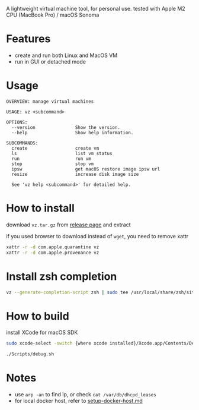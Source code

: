 A lightweight virtual machine tool, for personal use. tested with Apple M2 CPU (MacBook Pro) / macOS Sonoma

# Features
* create and run both Linux and MacOS VM
* run in GUI or detached mode

# Usage
```
OVERVIEW: manage virtual machines

USAGE: vz <subcommand>

OPTIONS:
  --version               Show the version.
  --help                  Show help information.

SUBCOMMANDS:
  create                  create vm
  ls                      list vm status
  run                     run vm
  stop                    stop vm
  ipsw                    get macOS restore image ipsw url
  resize                  increase disk image size

  See 'vz help <subcommand>' for detailed help.
```

# How to install
download `vz.tar.gz` from [release page](https://github.com/neowu/vz/releases) and extract

if you used browser to download instead of `wget`, you need to remove xattr
```sh
xattr -r -d com.apple.quarantine vz
xattr -r -d com.apple.provenance vz
```

# Install zsh completion
```sh
vz --generate-completion-script zsh | sudo tee /usr/local/share/zsh/site-functions/_vz
```

# How to build
install XCode for macOS SDK
```sh
sudo xcode-select -switch {where xcode installed}/Xcode.app/Contents/Developer

./Scripts/debug.sh
```

# Notes
* use `arp -an` to find ip, or check `cat /var/db/dhcpd_leases`
* for local docker host, refer to [setup-docker-host.md](Doc/setup-docker-host.md)